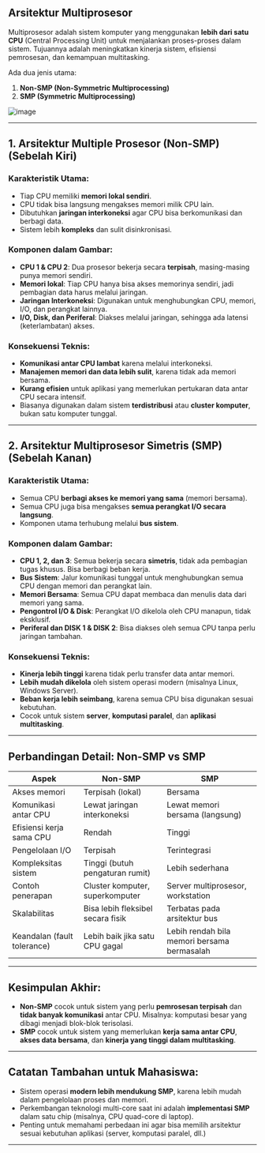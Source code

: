 

##  **Arsitektur Multiprosesor**

Multiprosesor adalah sistem komputer yang menggunakan **lebih dari satu CPU** (Central Processing Unit) untuk menjalankan proses-proses dalam sistem. Tujuannya adalah meningkatkan kinerja sistem, efisiensi pemrosesan, dan kemampuan multitasking.

Ada dua jenis utama:

1. **Non-SMP (Non-Symmetric Multiprocessing)**
2. **SMP (Symmetric Multiprocessing)**

![image](https://github.com/user-attachments/assets/83042bae-c831-4531-9216-b3f4ec5cfbb3)

---

## **1. Arsitektur Multiple Prosesor (Non-SMP) (Sebelah Kiri)**

###  **Karakteristik Utama:**

* Tiap CPU memiliki **memori lokal sendiri**.
* CPU tidak bisa langsung mengakses memori milik CPU lain.
* Dibutuhkan **jaringan interkoneksi** agar CPU bisa berkomunikasi dan berbagi data.
* Sistem lebih **kompleks** dan sulit disinkronisasi.

###  **Komponen dalam Gambar:**

* **CPU 1 & CPU 2**: Dua prosesor bekerja secara **terpisah**, masing-masing punya memori sendiri.
* **Memori lokal**: Tiap CPU hanya bisa akses memorinya sendiri, jadi pembagian data harus melalui jaringan.
* **Jaringan Interkoneksi**: Digunakan untuk menghubungkan CPU, memori, I/O, dan perangkat lainnya.
* **I/O, Disk, dan Periferal**: Diakses melalui jaringan, sehingga ada latensi (keterlambatan) akses.

###  **Konsekuensi Teknis:**

* **Komunikasi antar CPU lambat** karena melalui interkoneksi.
* **Manajemen memori dan data lebih sulit**, karena tidak ada memori bersama.
* **Kurang efisien** untuk aplikasi yang memerlukan pertukaran data antar CPU secara intensif.
* Biasanya digunakan dalam sistem **terdistribusi** atau **cluster komputer**, bukan satu komputer tunggal.

---

##  **2. Arsitektur Multiprosesor Simetris (SMP) (Sebelah Kanan)**

###  **Karakteristik Utama:**

* Semua CPU **berbagi akses ke memori yang sama** (memori bersama).
* Semua CPU juga bisa mengakses **semua perangkat I/O secara langsung**.
* Komponen utama terhubung melalui **bus sistem**.

### **Komponen dalam Gambar:**

* **CPU 1, 2, dan 3**: Semua bekerja secara **simetris**, tidak ada pembagian tugas khusus. Bisa berbagi beban kerja.
* **Bus Sistem**: Jalur komunikasi tunggal untuk menghubungkan semua CPU dengan memori dan perangkat lain.
* **Memori Bersama**: Semua CPU dapat membaca dan menulis data dari memori yang sama.
* **Pengontrol I/O & Disk**: Perangkat I/O dikelola oleh CPU manapun, tidak eksklusif.
* **Periferal dan DISK 1 & DISK 2**: Bisa diakses oleh semua CPU tanpa perlu jaringan tambahan.

###  **Konsekuensi Teknis:**

* **Kinerja lebih tinggi** karena tidak perlu transfer data antar memori.
* **Lebih mudah dikelola** oleh sistem operasi modern (misalnya Linux, Windows Server).
* **Beban kerja lebih seimbang**, karena semua CPU bisa digunakan sesuai kebutuhan.
* Cocok untuk sistem **server**, **komputasi paralel**, dan **aplikasi multitasking**.

---

##  **Perbandingan Detail: Non-SMP vs SMP**

| Aspek                       | Non-SMP                           | SMP                                         |
| --------------------------- | --------------------------------- | ------------------------------------------- |
| Akses memori                | Terpisah (lokal)                  | Bersama                                     |
| Komunikasi antar CPU        | Lewat jaringan interkoneksi       | Lewat memori bersama (langsung)             |
| Efisiensi kerja sama CPU    | Rendah                            | Tinggi                                      |
| Pengelolaan I/O             | Terpisah                          | Terintegrasi                                |
| Kompleksitas sistem         | Tinggi (butuh pengaturan rumit)   | Lebih sederhana                             |
| Contoh penerapan            | Cluster komputer, superkomputer   | Server multiprosesor, workstation           |
| Skalabilitas                | Bisa lebih fleksibel secara fisik | Terbatas pada arsitektur bus                |
| Keandalan (fault tolerance) | Lebih baik jika satu CPU gagal    | Lebih rendah bila memori bersama bermasalah |

---

## **Kesimpulan Akhir:**

* **Non-SMP** cocok untuk sistem yang perlu **pemrosesan terpisah** dan **tidak banyak komunikasi** antar CPU. Misalnya: komputasi besar yang dibagi menjadi blok-blok terisolasi.
* **SMP** cocok untuk sistem yang memerlukan **kerja sama antar CPU**, **akses data bersama**, dan **kinerja yang tinggi dalam multitasking**.

---

##  **Catatan Tambahan untuk Mahasiswa:**

* Sistem operasi **modern lebih mendukung SMP**, karena lebih mudah dalam pengelolaan proses dan memori.
* Perkembangan teknologi multi-core saat ini adalah **implementasi SMP** dalam satu chip (misalnya, CPU quad-core di laptop).
* Penting untuk memahami perbedaan ini agar bisa memilih arsitektur sesuai kebutuhan aplikasi (server, komputasi paralel, dll.)

---

